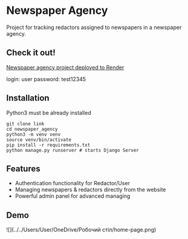 # Newspaper Agency

Project for tracking redactors assigned to newspapers in a newspaper agency.

## Check it out!

[Newspaper agency project deployed to Render](https://newspaper-agency-jx6a.onrender.com/accounts/login/)

login: user
password: test12345

## Installation

Python3 must be already installed

```shell
git clone link
cd newspaper_agency
python3 -m venv venv
source venv/bin/activate
pip install -r requirements.txt
python manage.py runserver # starts Django Server
``` 

## Features

* Authentication functionality for Redactor/User
* Managing newspapers & redactors directly from the website
* Powerful admin panel for advanced managing

## Demo


![](../../Users/User/OneDrive/Робочий стіл/home-page.png)
